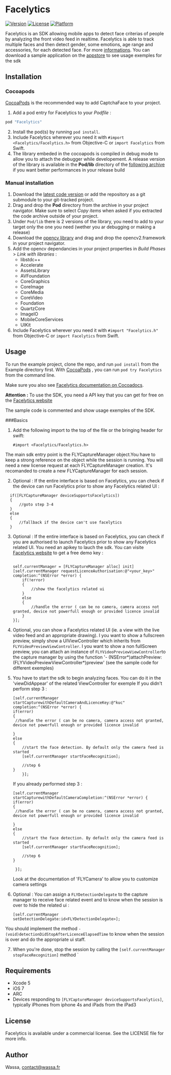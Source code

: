 # Facelytics

[![Version](https://img.shields.io/cocoapods/v/Facelytics.svg?style=flat)](http://cocoapods.org/pods/Facelytics)
[![License](https://img.shields.io/cocoapods/l/Facelytics.svg?style=flat)](http://cocoapods.org/pods/Facelytics)
[![Platform](https://img.shields.io/cocoapods/p/Facelytics.svg?style=flat)](http://cocoapods.org/pods/Facelytics)

Facelytics is an SDK allowing mobile apps to detect face criterias of people by analyzing the front video feed in realtime. Facelytics is able to track multiple faces and then detect gender, some emotions, age range and accessories, for each detected face. For more [informations](http://face-lytics.com). You can download a sample application on the [appstore](https://itunes.apple.com/ai/app/facelytics/id997764123) to see usage exemples for the sdk

## Installation

### Cocoapods

[CocoaPods](http://www.cocoapods.org) is the recommended way to add CaptchaFace to your project.

1. Add a pod entry for Facelytics to your *Podfile* :

```ruby
pod "Facelytics"
```

2. Install the pod(s) by running `pod install`.
3. Include Facelytics wherever you need it with `#import <Facelytics/Facelytics.h>` from Objective-C or `import Facelytics` from Swift.
4. The library embeded in the cocoapods is compiled in debug mode to allow you to attach the debugger while developement. A release version of the library is available in the **Pod/lib** directory of the [following archive](https://github.com/wassafr/Facelytics-ios/archive/master.zip) if you want better performances in your release build 

### Manual installation

1. Download the [latest code version](https://github.com/wassafr/Facelytics-ios/archive/master.zip) or add the repository as a git submodule to your git-tracked project.
2. Drag and drop the **Pod** directory from the archive in your project navigator. Make sure to select *Copy items* when asked if you extracted the code archive outside of your project.
3. Under `Pod/lib` there is 2 versions of the library, you need to add to your target only the one you need (wether you ar debugging or making a release)
4. Download the [opencv library](http://sourceforge.net/projects/opencvlibrary/files/opencv-ios/2.4.9/opencv2.framework.zip/download) and drag and drop the opencv2.framework in your project navigator.
5. Add the opencv dependancies in your project properties in *Build Phases* > *Link with libraries* :
    * libstdc++
    * Accelerate
    * AssetsLibrary
    * AVFoundation
    * CoreGraphics
    * CoreImage
    * CoreMedia
    * CoreVideo
    * Foundation
    * QuartzCore
    * ImageIO
    * MobileCoreServices
    * UIKit
6. Include Facelytics wherever you need it with `#import "Facelytics.h"` from Objective-C or `import Facelytics` from Swift.




## Usage

To run the example project, clone the repo, and run `pod install` from the Example directory first. With [CocoaPods](http://www.cocoapods.org) , you can run `pod try Facelytics`
from the command line.

Make sure you also see [Facelytics documentation on Cocoadocs](http://cocoadocs.org/docsets/Faelytics).

**Attention :** To use the SDK, you need a API key that you can get for free on the [Facelytics website](http://face-lytics.com)

The sample code is commented and show usage exemples of the SDK.

###Basics
1. Add the following import to the top of the file or the bringing header for swift:

    ```
    #import <Facelytics/Facelytics.h>
    ```
The main sdk entry point is the FLYCaptureManager object.You have to keep a strong reference on the object while the session is running. You will need a new license request at each FLYCaptureManager creation. It's recomanded to create a new FLYCaptureManager for each session.

2. Optional : If the entire interface is based on Facelytics, you can check if the device can run Facelytics prior to show any Facelytics related UI :

  ```objc
    if([FLYCaptureManager deviceSupportsFacelytics])
    {
        //goto step 3-4
    }
    else
    {
        //fallback if the device can't use facelytics
    }
  ```
3. Optional : If the entire interface is based on Facelytics, you can check if you are authorised to launch Facelytics prior to show any Facelytics related UI. You need an apikey to lauch the sdk. You can visite  [Facelytics website](http://face-lytics.com) to get a free demo key :

    ```objc
    
    self.currentManager = [FLYCaptureManager alloc] init]
    [self.currentManager requestLicenceAuthorisation:@"<your_key>" completion:^(NSError *error) {
        if(!error)
        {
            //show the facelytics related ui
        }
        else
        {
            //handle the error ( can be no camera, camera access not granted, device not powerfull enough or provided licence invalid
        }
    }];
    ```

4. Optional, you can show a Facelytics related UI (ie. a view with the live video feed and an appropriate drawing). I you want to show a fullscreen preview, simply show a UIViewController which inherits from `FLYVideoPreviewViewController`. I you want to show a non fullScreen preview, you can attach an instance of `FLYVideoPreviewViewController`to the capture manager by using the function '- (NSError*)attachPreview:(FLYVideoPreviewViewController*)preview' (see the sample code for different exemples)
      
5. You have to start the sdk to begin analyzing faces. You can do it in the 'viewDidAppear' of the related ViewController for exemple
If you didn't perform step 3 :
   
   ```objc
   [self.currentManager startCapturewithDefaultCameraAndLicenceKey:@"kuc" completion:^(NSError *error) {
   if(error)
   {
    //handle the error ( can be no camera, camera access not granted, device not powerfull enough or provided licence invalid

   }
   else
   {
       //start the face detection. By default only the camera feed is started
       [self.currentManager startFaceRecognition];
       
       //step 6
   }
       }];
    ```
   
   If you already performed step 3 :
   
   ```objc
   [self.currentManager startCapturewithDefaultCameraCompletion:^(NSError *error) {
   if(error)
   {
    //handle the error ( can be no camera, camera access not granted, device not powerfull enough or provided licence invalid
   
   }
   else
   {
       //start the face detection. By default only the camera feed is started
       [self.currentManager startFaceRecognition];
       
       //step 6
   }
     
    }];
   ```
   Look at the documentation of 'FLYCamera' to allow you to customize camera settings
6. Optional : You can assign a `FLYDetectionDelegate` to the capture manager to receive face related event and to know when the session is over to hide the related ui :

    ```objc
    [self.currentManager setDetectionDelegate:id<FLYDetectionDelegate>];
    ```
You should implement the method `- (void)detectionDidStopAfterLicenceElapsedTime` to know when the session is over and do the appropriate ui staff.

7. When you're done, stop the session by calling the `[self.currentManager stopFaceRecognition]` method
`
 
## Requirements

* Xcode 5
* iOS 7
* ARC
* Devices responding to `[FLYCaptureManager deviceSupportsFacelytics]`, typically iPhones from iphone 4s and iPads from the iPad3

## License

Facelytics is available under a commercial license. See the LICENSE file for more info.

## Author

Wassa, contact@wassa.fr

